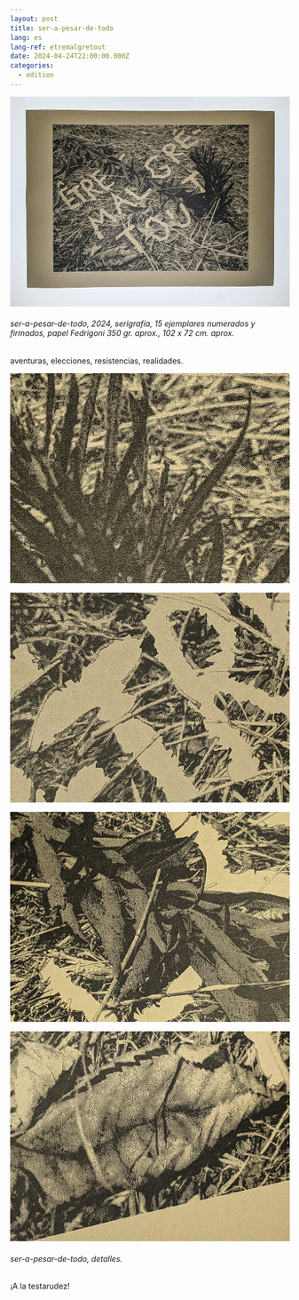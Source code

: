 ```yaml
---
layout: post
title: ser-a-pesar-de-todo
lang: es
lang-ref: etremalgretout
date: 2024-04-24T22:00:00.000Z
categories:
  - edition
---
```


![](/imgs/PXL_20250227_144513581_UP.jpg)

###### *ser-a-pesar-de-todo*, 2024, serigrafía, 15 ejemplares numerados y firmados, papel Fedrigoni 350 gr. aprox., 102 x 72 cm. aprox.

aventuras,
elecciones,
resistencias,
realidades.

![](/imgs/PXL_20250227_144849920_UP.jpg)

![](/imgs/PXL_20250227_144729292_UP.jpg)

![](/imgs/PXL_20250227_145031285_UP.jpg)

![](/imgs/PXL_20250227_144750817_UP.jpg)

###### *ser-a-pesar-de-todo*, detalles.

¡A la testarudez!
